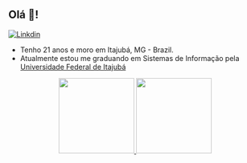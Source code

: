 ##  Olá 👋!

[![Linkdin](https://img.shields.io/badge/LinkedIn-0077B5?style=for-the-badge&logo=linkedin&logoColor=white)][def]

- Tenho 21 anos e moro em Itajubá, MG - Brazil.
- Atualmente estou me graduando em Sistemas de Informação pela [Universidade Federal de Itajubá][def4]

<div align="center">
  <a href="https://github.com/tomlavez">
  <img height="150em" src="https://github-readme-stats.vercel.app/api?username=tomlavez&show_icons=true&theme=neon"/>
  <img height="150em" src="https://github-readme-stats.vercel.app/api/top-langs/?username=tomlavez&hide_progress=true&theme=neon"/>
</div>


[def]: https://www.linkedin.com/in/tomas-rossetto-lavez/
[def4]: https://unifei.edu.br/
